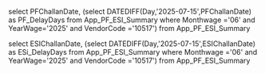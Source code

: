  select PFChallanDate,
 (select DATEDIFF(Day,'2025-07-15',PFChallanDate) as PF_DelayDays from App_PF_ESI_Summary where  Monthwage ='06' and YearWage='2025' and VendorCode ='10517') from App_PF_ESI_Summary

  select ESIChallanDate,
 (select DATEDIFF(Day,'2025-07-15',ESIChallanDate) as ESi_DelayDays from App_PF_ESI_Summary where  Monthwage ='06' and YearWage='2025' and VendorCode ='10517') from App_PF_ESI_Summary
